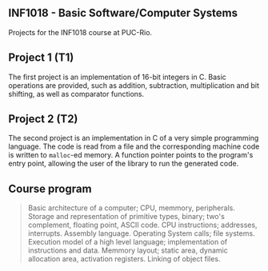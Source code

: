 ## INF1018 - Basic Software/Computer Systems

Projects for the INF1018 course at PUC-Rio.


## Project 1 (T1)

The first project is an implementation of 16-bit integers in C. Basic operations are provided, such as addition, subtraction, multiplication and bit shifting, as well as comparator functions.


## Project 2 (T2)

The second project is an implementation in C of a very simple programming language. The code is read from a file and the corresponding machine code is written to `malloc`-ed memory. A function pointer points to the program's entry point, allowing the user of the library to run the generated code.


## Course program

> Basic architecture of a computer; CPU, memmory, peripherals. Storage and representation of primitive types, binary; two's complement, floating point, ASCII code. CPU instructions; addresses, interrupts. Assembly language. Operating System calls; file systems. Execution model of a high level language; implementation of instructions and data. Memmory layout; static area, dynamic allocation area, activation registers. Linking of object files.